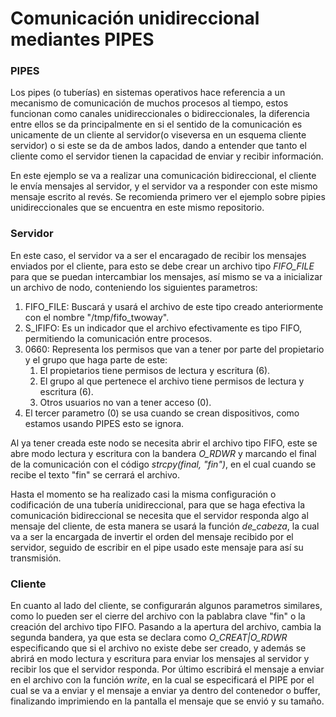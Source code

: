 

# Comunicación unidireccional mediantes PIPES
### PIPES
Los pipes (o tuberías) en sistemas operativos hace referencia a un mecanismo de comunicación de muchos procesos al tiempo, estos funcionan como canales unidireccionales o bidireccionales, la diferencia entre ellos se da principalmente en si el sentido de la comunicación es unicamente de un cliente al servidor(o viseversa en un esquema cliente servidor) o si este se da de ambos lados, dando a entender que tanto el cliente como el servidor tienen la capacidad de enviar y recibir información.

En este ejemplo se va a realizar una comunicación bidireccional, el cliente le envía mensajes al servidor, y el servidor va a responder con este mismo mensaje escrito al revés. Se recomienda primero ver el ejemplo sobre pipies unidireccionales que se encuentra en este mismo repositorio.

### Servidor
En este caso, el servidor va a ser el encaragado de recibir los mensajes enviados por el cliente, para esto se debe crear un archivo tipo *FIFO_FILE* para que se puedan intercambiar los mensajes, así mismo se va a inicializar un archivo de nodo, conteniendo los siguientes parametros:

1. FIFO_FILE: Buscará y usará el archivo de este tipo creado anteriormente con el nombre "/tmp/fifo_twoway".
2. S_IFIFO: Es un indicador que el archivo efectivamente es tipo FIFO, permitiendo la comunicación entre procesos.
3. 0660: Representa los permisos que van a tener por parte del propietario y el grupo que haga parte de este:
   1. El propietarios tiene permisos de lectura y escritura (6).
   2. El grupo al que pertenece el archivo tiene permisos de lectura y escritura (6).
   3. Otros usuarios no van a tener acceso (0).
4. El tercer parametro (0) se usa cuando se crean dispositivos, como estamos usando PIPES esto se ignora.

 Al ya tener creada este nodo se necesita abrir el archivo tipo FIFO, este se abre modo lectura y escritura con la bandera *O_RDWR* y marcando el final de la comunicación con el código *strcpy(final, "fin")*, en el cual cuando se recibe el texto "fin" se cerrará el archivo.

 Hasta el momento se ha realizado casi la misma configuración o codificación de una tubería unidireccional, para que se haga efectiva la comunicación bidireccional se necesita que el servidor responda algo al mensaje del cliente, de esta manera se usará la función *de_cabeza*, la cual va a ser la encargada de invertir el orden del mensaje recibido por el servidor, seguido de escribir en el pipe usado este mensaje para así su transmisión.

### Cliente
En cuanto al lado del cliente, se configurarán algunos parametros similares, como lo pueden ser el cierre del archivo con la pablabra clave "fin" o la creación del archivo tipo FIFO. Pasando a la apertura del archivo, cambia la segunda bandera, ya que esta se declara como *O_CREAT|O_RDWR* especificando que si el archivo no existe debe ser creado, y además se abrirá en modo lectura y escritura para enviar los mensajes al servidor y recibir los que el servidor responda. Por último escribirá el mensaje a enviar en el archivo con la función *write*, en la cual se especificará el PIPE por el cual se va a enviar y el mensaje a enviar ya dentro del contenedor o buffer, finalizando imprimiendo en la pantalla el mensaje que se envió y su tamaño. 
 
